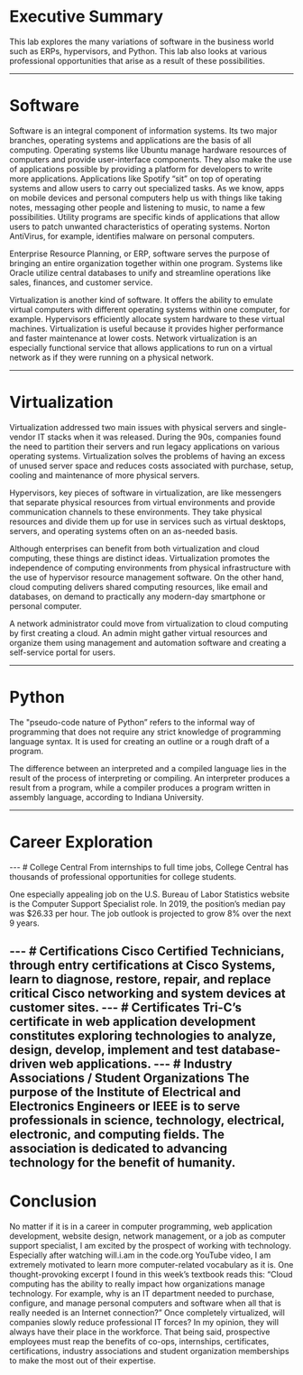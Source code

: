 # Executive Summary
This lab explores the many variations of software in the business world such as ERPs, hypervisors, and Python. This lab also looks at various professional opportunities that arise as a result of these possibilities. 

---

# Software

Software is an integral component of information systems. Its two major branches, operating systems and applications are the basis of all computing. Operating systems like Ubuntu manage hardware resources of computers and provide user-interface components. They also make the use of applications possible by providing a platform for developers to write more applications. Applications like Spotify “sit” on top of operating systems and allow users to carry out specialized tasks. As we know, apps on mobile devices and personal computers help us with things like taking notes, messaging other people and listening to music, to name a few possibilities. Utility programs are specific kinds of applications that allow users to patch unwanted characteristics of operating systems. Norton AntiVirus, for example, identifies malware on personal computers. 

Enterprise Resource Planning, or ERP, software serves the purpose of bringing an entire organization together within one program. Systems like Oracle utilize central databases to unify and streamline operations like sales, finances, and customer service.

Virtualization is another kind of software. It offers the ability to emulate virtual computers with different operating systems within one computer, for example. Hypervisors efficiently allocate system hardware to these virtual machines. Virtualization is useful because it provides higher performance and faster maintenance at lower costs. Network virtualization is an especially functional service that allows applications to run on a virtual network as if they were running on a physical network. 

---

# Virtualization

Virtualization addressed two main issues with physical servers and single-vendor IT stacks when it was released. During the 90s, companies found the need to partition their servers and run legacy applications on various operating systems. Virtualization solves the problems of having an excess of unused server space and reduces costs associated with purchase, setup, cooling and maintenance of more physical servers. 

Hypervisors, key pieces of software in virtualization, are like messengers that separate physical resources from virtual environments and provide communication channels to these environments. They take physical resources and divide them up for use in services such as virtual desktops, servers, and operating systems often on an as-needed basis.

Although enterprises can benefit from both virtualization and cloud computing, these things are distinct ideas. Virtualization promotes the independence of computing environments from  physical infrastructure with the use of hypervisor resource management software. On the other hand, cloud computing delivers shared computing resources, like email and databases, on demand to practically any modern-day smartphone or personal computer.

A network administrator could move from virtualization to cloud computing by first creating a cloud. An admin might gather virtual resources and organize them using management and automation software and creating a self-service portal for users. 

---

# Python 

The "pseudo-code nature of Python” refers to the informal way of programming that does not require any strict knowledge of programming language syntax. It is used for creating an outline or a rough draft of a program. 

The difference between an interpreted and a compiled language lies in the result of the process of interpreting or compiling. An interpreter produces a result from a program, while a compiler produces a program written in assembly language, according to Indiana University. 

---
# Career Exploration
--- # College Central
	From internships to full time jobs, College Central has thousands of professional opportunities for college students.

One especially appealing job on the U.S. Bureau of Labor Statistics website is the Computer Support Specialist role. In 2019, the position’s median pay was $26.33 per hour. The job outlook is projected to grow 8% over the next 9 years. 

--- # Certifications 
Cisco Certified Technicians, through entry certifications at Cisco Systems, learn to diagnose, restore, repair, and replace critical Cisco networking and system devices at customer sites.
--- # Certificates 
Tri-C’s certificate in web application development constitutes exploring technologies to analyze, design, develop, implement and test database-driven web applications.
--- # Industry Associations / Student Organizations
	The purpose of the Institute of Electrical and Electronics Engineers or IEEE is to serve professionals in science, technology, electrical, electronic, and computing fields. The association is dedicated to advancing technology for the benefit of humanity. 
---

# Conclusion 

No matter if it is in a career in computer programming, web application development, website design, network management, or a job as computer support specialist, I am excited by the prospect of working with technology. Especially after watching will.i.am in the code.org YouTube video, I am extremely motivated to learn more computer-related vocabulary as it is. One thought-provoking excerpt I found in this week’s textbook reads this: “Cloud computing has the ability to really impact how organizations manage technology. For example, why is an IT department needed to purchase, configure, and manage personal computers and software when all that is really needed is an Internet connection?” Once completely virtualized, will companies slowly reduce professional IT forces? In my opinion, they will always have their place in the workforce. That being said, prospective employees must reap the benefits of co-ops, internships, certificates, certifications, industry associations and student organization memberships to make the most out of their expertise. 
